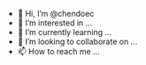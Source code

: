 - 👋 Hi, I’m @chendoec
- 👀 I’m interested in ...
- 🌱 I’m currently learning ...
- 💞️ I’m looking to collaborate on ...
- 📫 How to reach me ...

<!---
chendoec/chendoec is a ✨ special ✨ repository because its `README.md` (this file) appears on your GitHub profile.
You can click the Preview link to take a look at your changes.
--->
